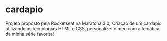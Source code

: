 # cardapio
Projeto proposto pela Rocketseat na Maratona 3.0, Criação de um cardápio utilizando as tecnologias HTML e CSS, personalizei o meu com a temática da minha série favorita!
